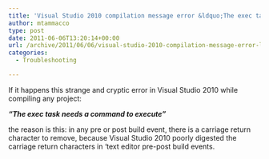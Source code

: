 ```yaml
---
title: 'Visual Studio 2010 compilation message error &ldquo;The exec task needs a command to execute&rdquo;'
author: mtammacco
type: post
date: 2011-06-06T13:20:14+00:00
url: /archive/2011/06/06/visual-studio-2010-compilation-message-error-ldquothe-exec-task-needs.aspx
categories:
  - Troubleshooting

---
```

If it happens this strange and cryptic error in Visual Studio 2010 while compiling any project:

_**“The exec task needs a command to execute”**_

the reason is this: in any pre or post build event, there is a carriage return character to remove, because Visual Studio 2010 poorly digested the carriage return characters in &#8216;text editor pre-post build events.